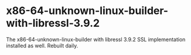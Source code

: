 # x86-64-unknown-linux-builder-with-libressl-3.9.2

The x86-64-unknown-linux-builder with libressl 3.9.2 SSL implementation installed as well. Rebuilt daily.
